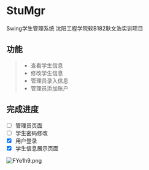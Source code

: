# StuMgr
Swing学生管理系统 沈阳工程学院软B182耿文浩实训项目

## 功能
> * 查看学生信息
> * 修改学生信息
> * 管理员录入信息
> * 管理员添加账户


## 完成进度
- [ ] 管理员页面
- [ ] 学生密码修改
- [x] 用户登录
- [x] 学生信息展示页面

![FYe1h9.png](https://s1.ax1x.com/2018/12/11/FYe1h9.png)
